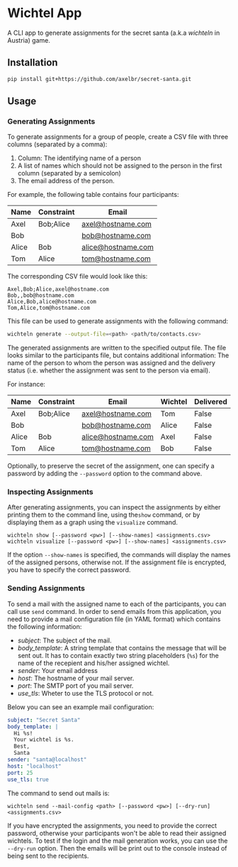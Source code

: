 # Wichtel App
A CLI app to generate assignments for the secret santa (a.k.a *wichteln* in Austria) game.

## Installation
```bash
pip install git+https://github.com/axelbr/secret-santa.git
```

## Usage


### Generating Assignments 
To generate assignments for a group of people, create a CSV file with three columns (separated by a comma):
1. Column: The identifying name of a person
2. A list of names which should not be assigned to the person in the first column (separated by a semicolon)
3. The email address of the person.

For example, the following table contains four participants:

| Name  | Constraint | Email              |
|-------|------------|--------------------|
| Axel  | Bob;Alice  | axel@hostname.com  |
| Bob   |            | bob@hostname.com   |
| Alice | Bob        | alice@hostname.com |
| Tom   | Alice      | tom@hostname.com   |

The corresponding CSV file would look like this:
```csv
Axel,Bob;Alice,axel@hostname.com
Bob,,bob@hostname.com
Alice,Bob,alice@hostname.com
Tom,Alice,tom@hostname.com
```

This file can be used to generate assignments with the following command:
```bash
wichteln generate --output-file=<path> <path/to/contacts.csv>
```

The generated assignments are written to the specified output file. The file looks similar to the 
participants file, but contains additional information: The name of the person to whom the person was
assigned and the delivery status (i.e. whether the assignment was sent to the person via email).

For instance:

| Name  | Constraint | Email              |Wichtel| Delivered |
|-------|------------|--------------------|---|-----------|
| Axel  | Bob;Alice  | axel@hostname.com  |Tom| False     |
| Bob   |            | bob@hostname.com   |Alice| False     |
| Alice | Bob        | alice@hostname.com |Axel| False     |
| Tom   | Alice      | tom@hostname.com   |Bob| False     |

Optionally, to preserve the secret of the assignment, one can specify a password by adding the
`--password` option to the command above.

### Inspecting Assignments

After generating assignments, you can inspect the assignments by either printing them to the command line, using the`show` command,
or by displaying them as a graph using the `visualize` command.

```csv
wichteln show [--password <pw>] [--show-names] <assignments.csv>
wichteln visualize [--password <pw>] [--show-names] <assignments.csv>
```

If the option `--show-names` is specified, the commands will display the names of the assigned persons, otherwise not.
If the assignment file is encrypted, you have to specify the correct password.

### Sending Assignments
To send a mail with the assigned name to each of the participants, you can call use `send` command.
In order to send emails from this application, you need to provide a mail configuration file (in YAML format) which contains the
following information:
- *subject*: The subject of the mail.
- *body_template*: A string template that contains the message that will be sent out. It has to contain exactly two string placeholders (`%s`) for the name of the
recepient and his/her assigned wichtel.
- *sender*: Your email address
- *host*: The hostname of your mail server.
- *port*: The SMTP port of you mail server.
- *use_tls*: Wheter to use the TLS protocol or not.

Below you can see an example mail configuration:

```yaml
subject: "Secret Santa"
body_template: |
  Hi %s!
  Your wichtel is %s.
  Best,
  Santa
sender: "santa@localhost"
host: "localhost"
port: 25
use_tls: true
```
The command to send out mails is:

`wichteln send --mail-config <path> [--password <pw>] [--dry-run] <assignments.csv>`

If you have encrypted the assignments, you need to provide the correct password, otherwise your participants
won't be able to read their assigned wichtels. 
To test if the login and the mail generation works, you can use the ```--dry-run``` option. Then the emails will
be print out to the console instead of being sent to the recipients.